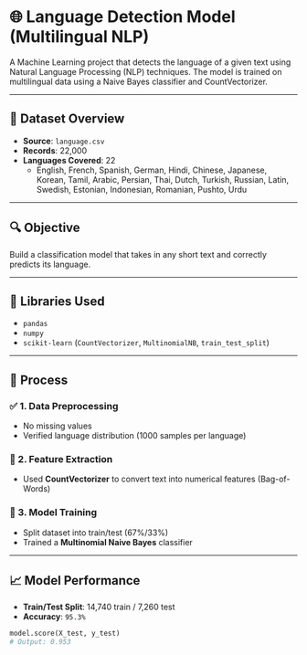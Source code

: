 # 🌐 Language Detection Model (Multilingual NLP)

A Machine Learning project that detects the language of a given text using Natural Language Processing (NLP) techniques. The model is trained on multilingual data using a Naive Bayes classifier and CountVectorizer.

---

## 📁 Dataset Overview

- **Source**: `language.csv`
- **Records**: 22,000
- **Languages Covered**: 22
  - English, French, Spanish, German, Hindi, Chinese, Japanese, Korean, Tamil, Arabic, Persian, Thai, Dutch, Turkish, Russian, Latin, Swedish, Estonian, Indonesian, Romanian, Pushto, Urdu

---

## 🔍 Objective

Build a classification model that takes in any short text and correctly predicts its language.

---

## 🧪 Libraries Used

- `pandas`  
- `numpy`  
- `scikit-learn` (`CountVectorizer`, `MultinomialNB`, `train_test_split`)

---

## 🔧 Process

### ✅ 1. Data Preprocessing
- No missing values
- Verified language distribution (1000 samples per language)

### 🧠 2. Feature Extraction
- Used **CountVectorizer** to convert text into numerical features (Bag-of-Words)

### 🧪 3. Model Training
- Split dataset into train/test (67%/33%)
- Trained a **Multinomial Naive Bayes** classifier

---

## 📈 Model Performance

- **Train/Test Split**: 14,740 train / 7,260 test
- **Accuracy**: `95.3%`

```python
model.score(X_test, y_test)
# Output: 0.953
